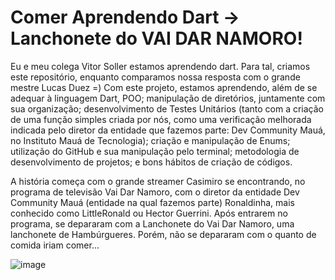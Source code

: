 # Comer Aprendendo Dart → Lanchonete do VAI DAR NAMORO!

Eu e meu colega Vitor Soller estamos aprendendo dart. Para tal, criamos este repositório, enquanto comparamos nossa resposta com o grande mestre Lucas Duez =)
Com este projeto, estamos aprendendo, além de se adequar à linguagem Dart, POO; manipulação de diretórios, juntamente com sua organização; desenvolvimento de Testes Unitários (tanto com a criação de uma função simples criada por nós, como uma verificação melhorada indicada pelo diretor da entidade que fazemos parte: Dev Community Mauá, no Instituto Mauá de Tecnologia); criação e manipulação de Enums; utilização do GitHub e sua manipulação pelo terminal; metodologia de desenvolvimento de projetos; e bons hábitos de criação de códigos.


A história começa com o grande streamer Casimiro se encontrando, no programa de televisão Vai Dar Namoro, com o diretor da entidade Dev Community Mauá (entidade na qual fazemos parte) Ronaldinha, mais conhecido como LittleRonald ou Hector Guerrini. Após entrarem no programa, se depararam com a Lanchonete do Vai Dar Namoro, uma lanchonete de Hambúrgueres. Porém, não se depararam com o quanto de comida iriam comer...

![image](https://user-images.githubusercontent.com/85962841/178106432-73ab093c-a0b8-45c5-968b-17cad589f693.png)

